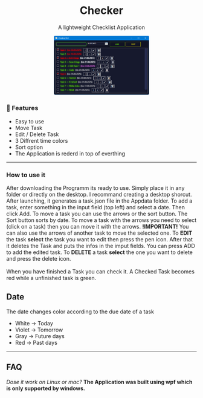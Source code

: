 <h1 align="center">Checker</h1>
<p align="center">A lightweight Checklist Application</p>
<p align="center"><img src="https://github.com/RichyLAW/Checker/blob/main/Checker_image_v1.png" width="50%"></p>

### 🚀 Features
- Easy to use
- Move Task
- Edit / Delete Task
- 3 Diffrent time colors
- Sort option
- The Application is rederd in top of everthing

---

### How to use it
After downloading the Programm its ready to use. Simply place it in any folder or directly on the desktop. I recommand creating a desktop shorcut.
After launching, it generates a task.json file in the Appdata folder. To add a task, enter something in the input field (top left) and select a date. Then click Add.
To move a task you can use the arrows or the sort button. The Sort button sorts by date. To move a task with the arrows you need to select (click on a task) then you can move it with the arrows. **!IMPORTANT!** You can also use the arrows of another task to move the selected one. To **EDIT** the task **select** the task you want to edit then press the pen icon. After that it deletes the Task and puts the infos in the imput fields. You can press ADD to add the edited task. To **DELETE** a task **select** the one you want to delete and press the delete icon. 
<br>
<br>
When you have finished a Task you can check it. A Checked Task becomes red while a unfinished task is green. <br>

## Date
The date changes color according to the due date of a task
- White -> Today
- Violet -> Tomorrow
- Gray -> Future days
- Red -> Past days

---

## FAQ
*Dose it work on Linux or mac?* **The Application was built using wpf which is only supported by windows.**
